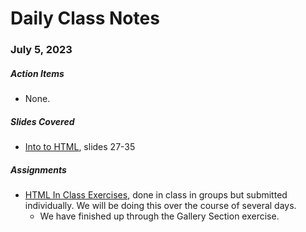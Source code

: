 # Daily Class Notes

### July 5, 2023

##### Action Items

- None.

##### Slides Covered

- [Into to HTML](https://www.canva.com/design/DAFloBTAiWE/VvNgsHnApTDW_G4oqh4LJQ/edit), slides 27-35

##### Assignments

- [HTML In Class Exercises](https://github.com/AnnieCannons/html-in-class-exercises), done in class in groups but submitted individually. We will be doing this over the course of several days.
  - We have finished up through the Gallery Section exercise.
